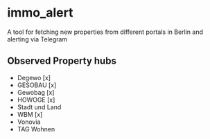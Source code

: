 # immo_alert
A tool for fetching new properties from different portals in Berlin and alerting via Telegram 


## Observed Property hubs
- Degewo [x]
- GESOBAU [x]
- Gewobag [x]
- HOWOGE [x]
- Stadt und Land
- WBM [x]
- Vonovia
- TAG Wohnen